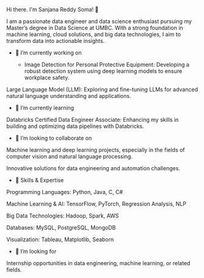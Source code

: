 Hi there. I'm Sanjana Reddy Soma! 👋

I am a passionate data engineer and data science enthusiast pursuing my Master’s degree in Data Science at UMBC. With a strong foundation in machine learning, cloud solutions, and big data technologies, I aim to transform data into actionable insights.

- 🔭 I’m currently working on

    - Image Detection for Personal Protective Equipment: Developing a robust detection system using deep learning models to ensure workplace safety.

Large Language Model (LLM): Exploring and fine-tuning LLMs for advanced natural language understanding and applications.

- 🌱 I’m currently learning

Databricks Certified Data Engineer Associate: Enhancing my skills in building and optimizing data pipelines with Databricks.

- 👯 I’m looking to collaborate on

Machine learning and deep learning projects, especially in the fields of computer vision and natural language processing.

Innovative solutions for data engineering and automation challenges.

- 🌟 Skills & Expertise
  
Programming Languages: Python, Java, C, C#

Machine Learning & AI: TensorFlow, PyTorch, Regression Analysis, NLP

Big Data Technologies: Hadoop, Spark, AWS

Databases: MySQL, PostgreSQL, MongoDB

Visualization: Tableau, Matplotlib, Seaborn

- 💼 I’m looking for
  
Internship opportunities in data engineering, machine learning, or related fields.

<!--
**sanjanareddysoma/sanjanareddysoma** is a ✨ _special_ ✨ repository because its `README.md` (this file) appears on your GitHub profile.

Here are some ideas to get you started:

- 🔭 I’m currently working on ...
- 🌱 I’m currently learning ...
- 👯 I’m looking to collaborate on ...
- 🤔 I’m looking for help with ...
- 💬 Ask me about ...
- 📫 How to reach me: ...
- 😄 Pronouns: ...
- ⚡ Fun fact: ...
-->
